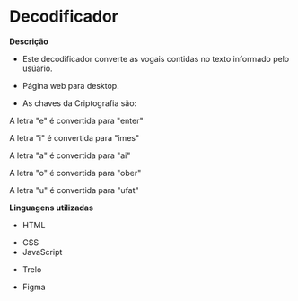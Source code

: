 # Decodificador


**Descrição**


* Este decodificador converte as vogais contidas no texto informado pelo usúario.

* Página web para desktop.

* As chaves da Criptografia são:
  
A letra "e" é convertida para "enter"

A letra "i" é convertida para "imes"

A letra "a" é convertida para "ai"

A letra "o" é convertida para "ober"

A letra "u" é convertida para "ufat"

**Linguagens utilizadas**
* HTML
- CSS
- JavaScript
* Trelo
- Figma
